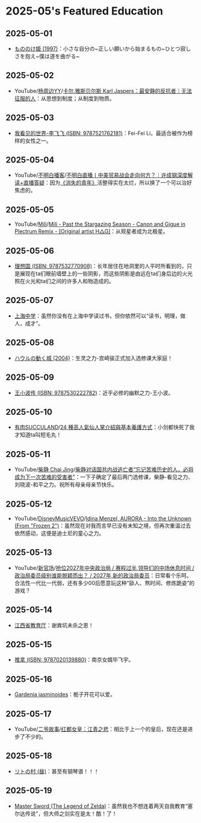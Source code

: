 # 2025-05's Featured Education

## 2025-05-01

- [もののけ姫 (1997)](https://movie.douban.com/subject/1297359/)：小さな自分の~正しい願いから始まるもの~ひとつ寂しさを抱え~僕は道を曲がる~

## 2025-05-02

- YouTube/[杨周边YY](https://www.youtube.com/@YY0208)/[卡尔.雅斯贝尔斯 Karl Jaspers：最安静的反抗者｜无法征服的人](https://youtu.be/dAlD5h6ylMw)：从思想到制度；从制度到物质。

## 2025-05-03

- [我看见的世界-李飞飞 (ISBN: 9787521762181)](https://book.douban.com/subject/36672955/)：Fei-Fei Li，最适合被作为榜样的女性之一。

## 2025-05-04

- YouTube/[不明白播客](https://www.youtube.com/@bumingbai)/[不明白直播丨中美贸易战会走向何方？｜许成钢深度解读+直播答疑](https://www.youtube.com/live/kv25Pf9-3Sc)：因为[《消失的青年》](https://www.bilibili.com/video/BV15kVJzYE5N/)活整得实在太烂，所以换了一个可以治好焦虑的。

## 2025-05-05

- YouTube/[Mili](https://www.youtube.com/@ProjectMili)/[Mili - Past the Stargazing Season - Canon and Gigue in Plectrum Remix - [Original artist H△G]](https://youtu.be/oOlWu15vzyE)：从观星者成为北极星。

## 2025-05-06

- [理想国 (ISBN: 9787532770908)](https://book.douban.com/subject/26666912/)：长年居住在地洞里的人平时所看到的，只是展现在ta们眼前墙壁上的一些阴影，而这些阴影是由远在ta们身后边的火光照在火光和ta们之间的许多人和物造成的。

## 2025-05-07

- [上海中学](https://www.shs.cn/)：虽然你没有在上海中学读过书，但你依然可以“读书，明理，做人，成才”。

## 2025-05-08

- [ハウルの動く城 (2004)](https://movie.douban.com/subject/1308807/)：生灵之力-宫崎骏正式加入选修课大家庭！

## 2025-05-09

- [王小波传 (ISBN: 9787530222782)](https://book.douban.com/subject/36204278/)：近乎必修的幽默之力-王小波。

## 2025-05-10

- [有肉SUCCULAND](https://succuland.com.tw/)/[24 種高人氣仙人掌介紹與基本養護方式](https://succuland.com.tw/brands-project/20-popular-cacti/)：小剑都快死了我才知道ta叫短毛丸！

## 2025-05-11

- YouTube/[柴静 Chai Jing](https://www.youtube.com/@chaijing2023)/[柴静对话国共内战逃亡者“忘记苦难历史的人，必将成为下一次苦难的受害者”](https://youtu.be/Db17u8E1t0g)：一下子确定了最后两门选修课，柴静-看见之力、刘晓波-和平之力。祝所有母亲母亲节快乐。

## 2025-05-12

- YouTube/[DisneyMusicVEVO](https://www.youtube.com/@DisneyMusicVEVO)/[Idina Menzel, AURORA - Into the Unknown (From "Frozen 2")](https://youtu.be/gIOyB9ZXn8s)：虽然现在对我而言早已没有未知之境，但再次重温过去依然感动，这便是迪士尼的童心之力。

## 2025-05-13

- YouTube/[新官场](https://www.youtube.com/@新官场)/[抢位2027年中央政治局 / 赛程过半,领导们的中场休息时间 / 政治局委员级别谁能脱颖而出？ / 2027年,新的政治局委员](https://youtu.be/jRSxrLbsgSY)：日常看个乐呵。合法性一代比一代弱，还有多少00后愿意玩这种“舔人、熬时间、修炼跪姿”的游戏？

## 2025-05-14

- [江西省教育厅](https://jyt.jiangxi.gov.cn/)：谢粪坑未杀之恩！

## 2025-05-15

- [推拿 (ISBN: 9787020139880)](https://book.douban.com/subject/34432627/)：南京女婿毕飞宇。

## 2025-05-16

- [Gardenia jasminoides](https://en.wikipedia.org/wiki/Gardenia_jasminoides)：栀子开花可以爱。

## 2025-05-17

- YouTube/[二爷故事](https://www.youtube.com/@Tankman2020)/[红都女皇：江青之悲](https://youtu.be/OEn8pVNymgY)：相比于上一个的皇后，现在还是进步了不少的。

## 2025-05-18

- [リトの村 (昼)](https://music.163.com/#/song?id=464009849)：甚至有钢琴谱！！！

## 2025-05-19

- [Master Sword (The Legend of Zelda)](https://store.nintendo.com.hk/zeldamastersword)：虽然我也不想连着两天自我教育“塞尔达传说”，但大师之剑实在是太！酷！了！
